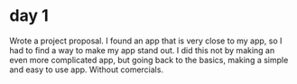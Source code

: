 # day 1
Wrote a project proposal. I found an app that is very close to my app, so I had to find a way to make my app stand out. I did this not by making an even more complicated app, but going back to the basics, making a simple and easy to use app. Without comercials. 
